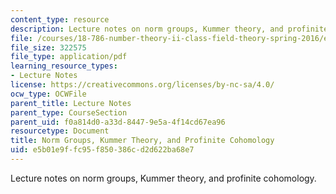 ```yaml
---
content_type: resource
description: Lecture notes on norm groups, Kummer theory, and profinite cohomology.
file: /courses/18-786-number-theory-ii-class-field-theory-spring-2016/e5b01e9ffc95f850386cd2d622ba68e7_MIT18_786S16_lec18.pdf
file_size: 322575
file_type: application/pdf
learning_resource_types:
- Lecture Notes
license: https://creativecommons.org/licenses/by-nc-sa/4.0/
ocw_type: OCWFile
parent_title: Lecture Notes
parent_type: CourseSection
parent_uid: f0a814d0-a33d-8447-9e5a-4f14cd67ea96
resourcetype: Document
title: Norm Groups, Kummer Theory, and Profinite Cohomology
uid: e5b01e9f-fc95-f850-386c-d2d622ba68e7
---
```

Lecture notes on norm groups, Kummer theory, and profinite cohomology.